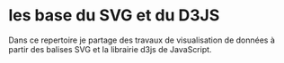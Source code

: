 # les base du SVG et du D3JS

Dans ce repertoire je partage des travaux de visualisation de données à partir des balises SVG et la librairie d3js  de JavaScript.

